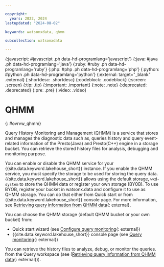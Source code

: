 ```yaml
---

copyright:
  years: 2022, 2024
lastupdated: "2024-08-02"

keywords: watsonxdata, qhmm

subcollection: watsonxdata

---
```


{:javascript: #javascript .ph data-hd-programlang='javascript'}
{:java: #java .ph data-hd-programlang='java'}
{:ruby: #ruby .ph data-hd-programlang='ruby'}
{:php: #php .ph data-hd-programlang='php'}
{:python: #python .ph data-hd-programlang='python'}
{:external: target="_blank" .external}
{:shortdesc: .shortdesc}
{:codeblock: .codeblock}
{:screen: .screen}
{:tip: .tip}
{:important: .important}
{:note: .note}
{:deprecated: .deprecated}
{:pre: .pre}
{:video: .video}

# QHMM
{: #ovrvw_qhmm}

Query History Monitoring and Management (QHMM) is a service that stores and manages the diagnostic data such as, queries history and query event-related information of the Presto(Java) and Presto(C++) engine in a storage bucket. You can retrieve the stored history files for analysis, debugging and monitoring purpose.

You can enable or disable the QHMM service for your {{site.data.keyword.lakehouse_short}} instance. If you enable the QHMM service, you must specify the storage to be used for storing the query data.
{{site.data.keyword.lakehouse_short}} allows using the default storage, `wxd-system` to store the QHMM data or register your own storage (BYOB). To use BYOB, register your bucket in watsonx.data and configure it to use as QHMM storage. You can do that either from Quick start or from {{site.data.keyword.lakehouse_short}} console page. For more information, see [Retrieving query information from QHMM data](watsonxdata?topic=watsonxdata-ret_qhmm){: external}.

You can choose the QHMM storage (default QHMM bucket or your own bucket) from:

* Quick start wizard (see [Configure query monitoring](watsonxdata?topic=watsonxdata-quick_start#qs_montr){: external})
* {{site.data.keyword.lakehouse_short}} console page (see [Query monitoring](watsonxdata?topic=watsonxdata-qhmm){: external})

You can retrieve the history files to analyze, debug, or monitor the queries. from the Query workspace (see ([Retrieving query information from QHMM data](watsonxdata?topic=watsonxdata-ret_qhmm){: external})).
